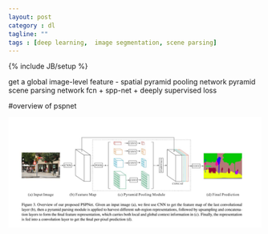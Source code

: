 ```yaml
---
layout: post
category : dl
tagline: ""
tags : [deep learning,  image segmentation, scene parsing]
---
```

{% include JB/setup %}

get a global image-level feature - spatial pyramid pooling network
pyramid scene parsing network      fcn + spp-net + deeply supervised loss

#overview of pspnet

<img src="overview.jpg" alt="overview"/>

